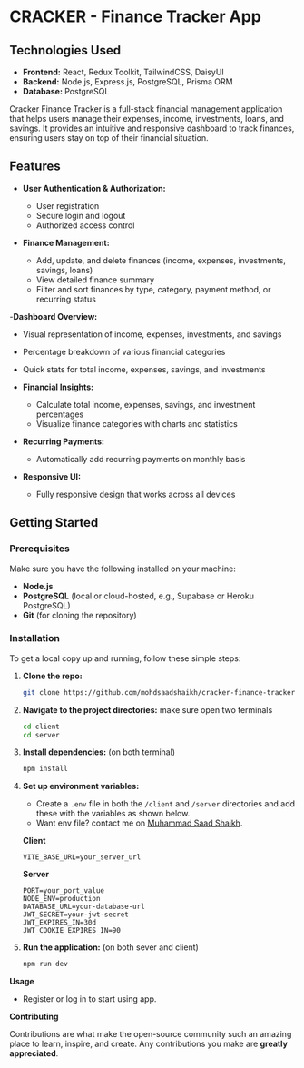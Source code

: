 # CRACKER - Finance Tracker App

## Technologies Used
- **Frontend:** React, Redux Toolkit, TailwindCSS, DaisyUI
- **Backend:** Node.js, Express.js, PostgreSQL, Prisma ORM
- **Database:** PostgreSQL

Cracker Finance Tracker is a full-stack financial management application that helps users manage their expenses, income, investments, loans, and savings. It provides an intuitive and responsive dashboard to track finances, ensuring users stay on top of their financial situation.

## Features

- **User Authentication & Authorization:**
  - User registration
  - Secure login and logout
  - Authorized access control
  
- **Finance Management:**
  - Add, update, and delete finances (income, expenses, investments, savings, loans)
  - View detailed finance summary
  - Filter and sort finances by type, category, payment method, or recurring status
 
-**Dashboard Overview:**
  - Visual representation of income, expenses, investments, and savings
  - Percentage breakdown of various financial categories
  - Quick stats for total income, expenses, savings, and investments

- **Financial Insights:**
  - Calculate total income, expenses, savings, and investment percentages
  - Visualize finance categories with charts and statistics
  
- **Recurring Payments:**
  - Automatically add recurring payments on monthly basis

- **Responsive UI:**
  - Fully responsive design that works across all devices

## Getting Started

### Prerequisites

Make sure you have the following installed on your machine:

- **Node.js**
- **PostgreSQL** (local or cloud-hosted, e.g., Supabase or Heroku PostgreSQL)
- **Git** (for cloning the repository)

### Installation

To get a local copy up and running, follow these simple steps:

1. **Clone the repo:**

   ```bash
   git clone https://github.com/mohdsaadshaikh/cracker-finance-tracker.git

2. **Navigate to the project directories:** make sure open two terminals

   ```bash
   cd client
   cd server
   ```

3. **Install dependencies:** (on both terminal)

   ```bash
   npm install
   ```

4. **Set up environment variables:**

   - Create a `.env` file in both the `/client` and `/server` directories and add these with the variables as shown below.
   - Want env file? contact me on [Muhammad Saad Shaikh](mailto:mohammadsaad925s4s@gmail.com).
     
    **Client**

      ```plaintext
      VITE_BASE_URL=your_server_url
      ```

    **Server**
      ```plaintext
      PORT=your_port_value
      NODE_ENV=production
      DATABASE_URL=your-database-url
      JWT_SECRET=your-jwt-secret
      JWT_EXPIRES_IN=30d
      JWT_COOKIE_EXPIRES_IN=90
      ```

5. **Run the application:** (on both sever and client)

   ```bash
   npm run dev
   ```

 **Usage**
- Register or log in to start using app.

 **Contributing**
 
  Contributions are what make the open-source community such an amazing place to learn, inspire, and create. Any contributions you make are **greatly appreciated**.
